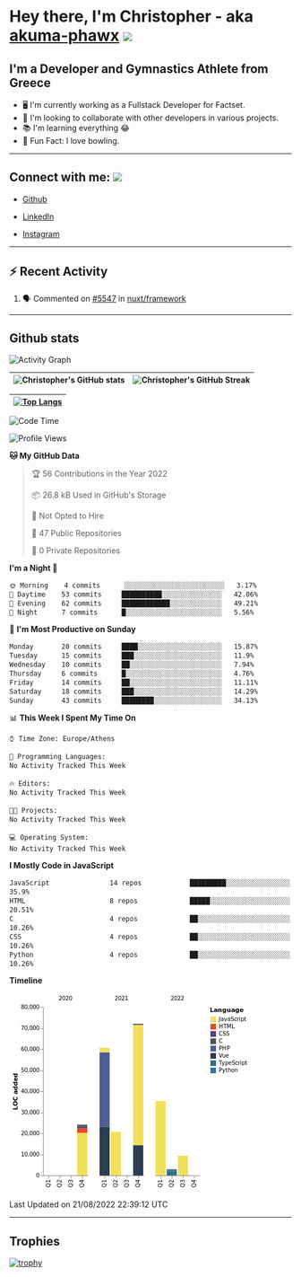 # Hey there, I'm Christopher - aka [akuma-phawx](https://github.com/akuma-phawx) <img src = "https://raw.githubusercontent.com/MartinHeinz/MartinHeinz/master/wave.gif" width = 50px>

## I'm a Developer and Gymnastics Athlete from Greece

- 🖥️ I'm currently working as a Fullstack Developer for Factset.
- 🤲 I'm looking to collaborate with other developers in various projects.
- 📚 I'm learning everything 😂
- 🎳 Fun Fact: I love bowling.

---

## Connect with me: <img src='https://raw.githubusercontent.com/ShahriarShafin/ShahriarShafin/main/Assets/handshake.gif' width="100px">

- [Github](https://github.com/akuma-phawx)

- [LinkedIn](https://www.linkedin.com/in/christopher-vradis-3b9a68151/)

- [Instagram](https://www.instagram.com/chris.vrd_sw/)

---

## ⚡ Recent Activity

<!--START_SECTION:activity-->
1. 🗣 Commented on [#5547](https://github.com/nuxt/framework/issues/5547) in [nuxt/framework](https://github.com/nuxt/framework)
<!--END_SECTION:activity-->

---

## Github stats

![Activity Graph](https://activity-graph.herokuapp.com/graph?username=akuma-phawx&theme=dracula)

| ![Christopher's GitHub stats](https://github-readme-stats.vercel.app/api?username=akuma-phawx&show_icons=true&theme=dracula) | ![Christopher's GitHub Streak](https://github-readme-streak-stats.herokuapp.com/?user=akuma-phawx&theme=dracula) |
| ---------------------------------------------------------------------------------------------------------------------------- | ---------------------------------------------------------------------------------------------------------------- |

| [![Top Langs](https://github-readme-stats.vercel.app/api/top-langs/?username=akuma-phawx&show_icons=true&theme=radical)](https://github.com/akuma-phawx/github-readme-stats) |
| ---------------------------------------------------------------------------------------------------------------------------------------------------------------------------- |

<!--START_SECTION:waka-->
![Code Time](http://img.shields.io/badge/Code%20Time-61%20hrs%2038%20mins-blue)

![Profile Views](http://img.shields.io/badge/Profile%20Views-1-blue)

**🐱 My GitHub Data** 

> 🏆 56 Contributions in the Year 2022
 > 
> 📦 26.8 kB Used in GitHub's Storage 
 > 
> 🚫 Not Opted to Hire
 > 
> 📜 47 Public Repositories 
 > 
> 🔑 0 Private Repositories  
 > 
**I'm a Night 🦉** 

```text
🌞 Morning    4 commits      ░░░░░░░░░░░░░░░░░░░░░░░░░   3.17% 
🌆 Daytime    53 commits     ██████████░░░░░░░░░░░░░░░   42.06% 
🌃 Evening    62 commits     ████████████░░░░░░░░░░░░░   49.21% 
🌙 Night      7 commits      █░░░░░░░░░░░░░░░░░░░░░░░░   5.56%

```
📅 **I'm Most Productive on Sunday** 

```text
Monday       20 commits     ████░░░░░░░░░░░░░░░░░░░░░   15.87% 
Tuesday      15 commits     ███░░░░░░░░░░░░░░░░░░░░░░   11.9% 
Wednesday    10 commits     ██░░░░░░░░░░░░░░░░░░░░░░░   7.94% 
Thursday     6 commits      █░░░░░░░░░░░░░░░░░░░░░░░░   4.76% 
Friday       14 commits     ██░░░░░░░░░░░░░░░░░░░░░░░   11.11% 
Saturday     18 commits     ███░░░░░░░░░░░░░░░░░░░░░░   14.29% 
Sunday       43 commits     ████████░░░░░░░░░░░░░░░░░   34.13%

```


📊 **This Week I Spent My Time On** 

```text
⌚︎ Time Zone: Europe/Athens

💬 Programming Languages: 
No Activity Tracked This Week

🔥 Editors: 
No Activity Tracked This Week

🐱‍💻 Projects: 
No Activity Tracked This Week

💻 Operating System: 
No Activity Tracked This Week

```

**I Mostly Code in JavaScript** 

```text
JavaScript               14 repos            █████████░░░░░░░░░░░░░░░░   35.9% 
HTML                     8 repos             █████░░░░░░░░░░░░░░░░░░░░   20.51% 
C                        4 repos             ██░░░░░░░░░░░░░░░░░░░░░░░   10.26% 
CSS                      4 repos             ██░░░░░░░░░░░░░░░░░░░░░░░   10.26% 
Python                   4 repos             ██░░░░░░░░░░░░░░░░░░░░░░░   10.26%

```


**Timeline**

![Chart not found](https://raw.githubusercontent.com/akuma-phawx/akuma-phawx/main/charts/bar_graph.png) 


 Last Updated on 21/08/2022 22:39:12 UTC
<!--END_SECTION:waka-->

---

## Trophies

[![trophy](https://github-profile-trophy.vercel.app/?username=akuma-phawx&theme=onedark)](https://github.com/ryo-ma/github-profile-trophy)
